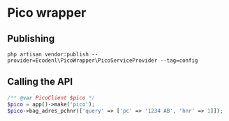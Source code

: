 # Pico wrapper

## Publishing
```
php artisan vendor:publish --provider=Ecodenl\PicoWrapper\PicoServiceProvider --tag=config
```

## Calling the API

```php
/** @var PicoClient $pico */
$pico = app()->make('pico');
$pico->bag_adres_pchnr(['query' => ['pc' => '1234 AB', 'hnr' => 1]]);
```
